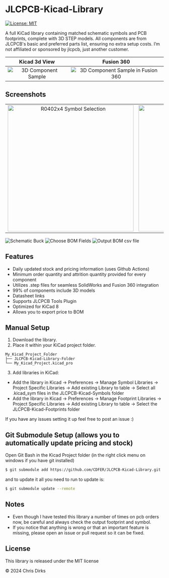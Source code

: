 # JLCPCB-Kicad-Library

[![License: MIT](https://img.shields.io/badge/License-MIT-green.svg)](https://opensource.org/licenses/MIT)

A full KiCad library containing matched schematic symbols and PCB footprints, complete with 3D STEP models. All components are from JLCPCB's basic and preferred parts list, ensuring no extra setup costs.  I’m not affiliated or sponsored by jlcpcb, just another customer.

| Kicad 3d View | Fusion 360 |
|:-------------------------:|:-------------------------:|
|![3D Component Sample](images/3D_Sample.avif)|![3D Component Sample in Fusion 360](images/3D_Sample_Fusion360.avif)|

## Screenshots

| | |
|:-------------------------:|:-------------------------:|
|<img width="400" alt="R0402x4 Symbol Selection" src="images/Choose_Symbol_R0402x4.avif">|<img width="400" alt="Boost Symbol Selection" src="images/Choose_Symbol_Boost.avif">|

![Schematic Buck](images/Schematic_Buck.avif)
![Choose BOM Fields](images/Choose_BOM.avif)
![Output BOM csv file](images/Output_BOM.avif)

## Features

* Daily updated stock and pricing information (uses Github Actions)
* Minimum order quantity and attrition quantity provided for every component
* Utilizes .step files for seamless SolidWorks and Fusion 360 integration
* 99% of components include 3D models
* Datasheet links
* Supports JLCPCB Tools Plugin
* Optimized for KiCad 8
* Allows you to export price to BOM

## Manual Setup

1. Download the library.
2. Place it within your KiCad project folder.

```
My_Kicad_Project_Folder
├── JLCPCB-Kicad-Library-Folder
└── My_Kicad_Project.kicad_pro
```

3. Add libraries in KiCad:

* Add the library in Kicad -> Preferences -> Manage Symbol Libraries -> Project Specific Libraries -> Add existing Library to table -> Select all .kicad_sym files in the JLCPCB-Kicad-Symbols folder
* Add the library in Kicad -> Preferences -> Manage Footprint Libraries -> Project Specific Libraries -> Add existing Library to table -> Select the JLCPCB-Kicad-Footprints folder

If you have any issues setting it up feel free to post an issue :)

## Git Submodule Setup (allows you to automatically update pricing and stock)

Open Git Bash in the Kicad Project folder (in the right click menu on windows if you have git installed)

```Bash
$ git submodule add https://github.com/CDFER/JLCPCB-Kicad-Library.git
```

and to update it all you need to run to update is:

```Bash
$ git submodule update --remote
```

## Notes

* Even though I have tested this library a number of times on pcb orders now, be careful and always check the output footprint and symbol.
* If you notice that anything is wrong or that an important feature is missing, please open an issue or pull request so it can be fixed.

## License

This library is released under the MIT license

© 2024 Chris Dirks
